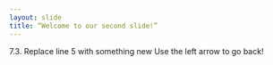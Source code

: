 ```yaml
---
layout: slide
title: “Welcome to our second slide!”
---
```

7.3. Replace line 5 with something new
Use the left arrow to go back!
